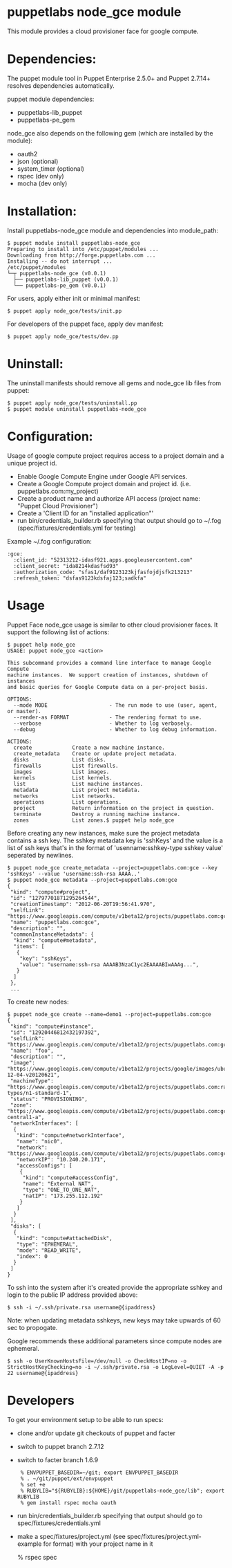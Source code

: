 # puppetlabs node_gce module

This module provides a cloud provisioner face for google compute.

# Dependencies:

The puppet module tool in Puppet Enterprise 2.5.0+ and Puppet 2.7.14+ resolves dependencies automatically.

puppet module dependencies:

* puppetlabs-lib_puppet
* puppetlabs-pe_gem

node_gce also depends on the following gem (which are installed by the module):

* oauth2
* json (optional)
* system_timer (optional)
* rspec (dev only)
* mocha (dev only)

# Installation:

Install puppetlabs-node_gce module and dependencies into module_path:

    $ puppet module install puppetlabs-node_gce
    Preparing to install into /etc/puppet/modules ...
    Downloading from http://forge.puppetlabs.com ...
    Installing -- do not interrupt ...
    /etc/puppet/modules
    └─┬ puppetlabs-node_gce (v0.0.1)
      ├── puppetlabs-lib_puppet (v0.0.1)
      └── puppetlabs-pe_gem (v0.0.1)

For users, apply either init or minimal manifest:

    $ puppet apply node_gce/tests/init.pp

For developers of the puppet face, apply dev manifest:

    $ puppet apply node_gce/tests/dev.pp

# Uninstall:

The uninstall manifests should remove all gems and node_gce lib files from puppet:

    $ puppet apply node_gce/tests/uninstall.pp
    $ puppet module uninstall puppetlabs-node_gce

# Configuration:

Usage of google compute project requires access to a project domain and a unique project id.

* Enable Google Compute Engine under Google API services.
* Create a Google Compute project domain and project id. (i.e. puppetlabs.com:my_project)
* Create a product name and authorize API access (project name: "Puppet Cloud Provisioner")
* Create a 'Client ID for an "installed application"'
* run bin/credentials_builder.rb specifying that output should go to ~/.fog (spec/fixtures/credentials.yml for testing)

Example ~/.fog configuration:

    :gce:
      :client_id: "52313212-idasf921.apps.googleusercontent.com"
      :client_secret: "ida8214kdasfsd93"
      :authorization_code: "sfas1/daf9123123kjfasfojdjsfk213213"
      :refresh_token: "dsfas9123kdsfaj123;sadkfa"

# Usage

Puppet Face node_gce usage is similar to other cloud provisioner faces. It support the following list of actions:

    $ puppet help node_gce
    USAGE: puppet node_gce <action>
    
    This subcommand provides a command line interface to manage Google Compute
    machine instances.  We support creation of instances, shutdown of instances
    and basic queries for Google Compute data on a per-project basis.
    
    OPTIONS:
      --mode MODE                    - The run mode to use (user, agent, or master).
      --render-as FORMAT             - The rendering format to use.
      --verbose                      - Whether to log verbosely.
      --debug                        - Whether to log debug information.
    
    ACTIONS:
      create             Create a new machine instance.
      create_metadata    Create or update project metadata.
      disks              List disks.
      firewalls          List firewalls.
      images             List images.
      kernels            List kernels.
      list               List machine instances.
      metadata           List project metadata.
      networks           List networks.
      operations         List operations.
      project            Return information on the project in question.
      terminate          Destroy a running machine instance.
      zones              List zones.$ puppet help node_gce

Before creating any new instances, make sure the project metadata contains a ssh key. The sshkey metadata key is 'sshKeys' and the value is a list of ssh keys that's in the format of 'usenname:sshkey-type sshkey value' seperated by newlines.

    $ puppet node_gce create_metadata --project=puppetlabs.com:gce --key 'sshKeys' --value 'username:ssh-rsa AAAA..'
    $ puppet node_gce metadata --project=puppetlabs.com:gce
    {
     "kind": "compute#project",
     "id": "12797701871295264544",
     "creationTimestamp": "2012-06-20T19:56:41.970",
     "selfLink": "https://www.googleapis.com/compute/v1beta12/projects/puppetlabs.com:gce",
     "name": "puppetlabs.com:gce",
     "description": "",
     "commonInstanceMetadata": {
      "kind": "compute#metadata",
      "items": [
       {
        "key": "sshKeys",
        "value": "username:ssh-rsa AAAAB3NzaC1yc2EAAAABIwAAAg...",
       }
      ]
     },
     ...

To create new nodes:

    $ puppet node_gce create --name=demo1 --project=puppetlabs.com:gce
    {
     "kind": "compute#instance",
     "id": "12920446812432197392",
     "selfLink": "https://www.googleapis.com/compute/v1beta12/projects/puppetlabs.com:gce/instances/demo1",
     "name": "foo",
     "description": "",
     "image": "https://www.googleapis.com/compute/v1beta12/projects/google/images/ubuntu-12-04-v20120621",
     "machineType": "https://www.googleapis.com/compute/v1beta12/projects/puppetlabs.com:raiden/machine-types/n1-standard-1",
     "status": "PROVISIONING",
     "zone": "https://www.googleapis.com/compute/v1beta12/projects/puppetlabs.com:gce/zones/us-central1-a",
     "networkInterfaces": [
      {
       "kind": "compute#networkInterface",
       "name": "nic0",
       "network": "https://www.googleapis.com/compute/v1beta12/projects/puppetlabs.com:gce/networks/default",
       "networkIP": "10.240.20.171",
       "accessConfigs": [
        {
         "kind": "compute#accessConfig",
         "name": "External NAT",
         "type": "ONE_TO_ONE_NAT",
         "natIP": "173.255.112.192"
        }
       ]
      }
     ],
     "disks": [
      {
       "kind": "compute#attachedDisk",
       "type": "EPHEMERAL",
       "mode": "READ_WRITE",
       "index": 0
      }
     ]
    }

To ssh into the system after it's created provide the appropriate sshkey and login to the public IP address provided above:

    $ ssh -i ~/.ssh/private.rsa username@{ipaddress}

Note: when updating metadata sshkeys, new keys may take upwards of 60 sec to propogate.

Google recommends these additional parameters since compute nodes are ephemeral.

    $ ssh -o UserKnownHostsFile=/dev/null -o CheckHostIP=no -o StrictHostKeyChecking=no -i ~/.ssh/private.rsa -o LogLevel=QUIET -A -p 22 username@{ipaddress}

# Developers

To get your environment setup to be able to run specs:

 - clone and/or update git checkouts of puppet and facter
 - switch to puppet branch 2.7.12
 - switch to facter branch 1.6.9

        % ENVPUPPET_BASEDIR=~/git; export ENVPUPPET_BASEDIR
        % . ~/git/puppet/ext/envpuppet
        % set +e
        % RUBYLIB="${RUBYLIB}:${HOME}/git/puppetlabs-node_gce/lib"; export RUBYLIB
        % gem install rspec mocha oauth

 - run bin/credentials_builder.rb specifying that output should go to spec/fixtures/credentials.yml
 - make a spec/fixtures/project.yml (see spec/fixtures/project.yml-example for format) with your project name in it

    % rspec spec
